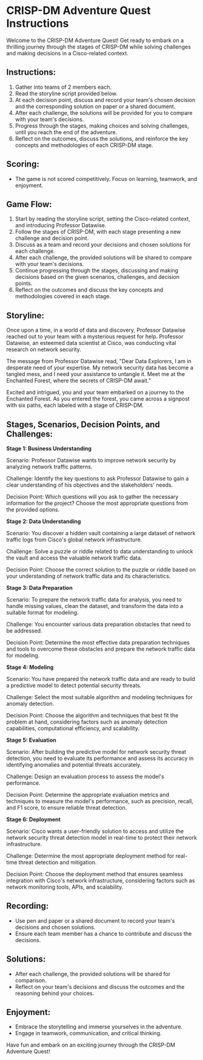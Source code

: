 # CRISP-DM Adventure Quest Instructions

Welcome to the CRISP-DM Adventure Quest! Get ready to embark on a thrilling journey through the stages of CRISP-DM while solving challenges and making decisions in a Cisco-related context.

## Instructions:
1. Gather into teams of 2 members each.
2. Read the storyline script provided below.
3. At each decision point, discuss and record your team's chosen decision and the corresponding solution on paper or a shared document.
4. After each challenge, the solutions will be provided for you to compare with your team's decisions.
5. Progress through the stages, making choices and solving challenges, until you reach the end of the adventure.
6. Reflect on the outcomes, discuss the solutions, and reinforce the key concepts and methodologies of each CRISP-DM stage.

## Scoring:
- The game is not scored competitively. Focus on learning, teamwork, and enjoyment.

## Game Flow:
1. Start by reading the storyline script, setting the Cisco-related context, and introducing Professor Datawise.
2. Follow the stages of CRISP-DM, with each stage presenting a new challenge and decision point.
3. Discuss as a team and record your decisions and chosen solutions for each challenge.
4. After each challenge, the provided solutions will be shared to compare with your team's decisions.
5. Continue progressing through the stages, discussing and making decisions based on the given scenarios, challenges, and decision points.
6. Reflect on the outcomes and discuss the key concepts and methodologies covered in each stage.

## Storyline:

Once upon a time, in a world of data and discovery, Professor Datawise reached out to your team with a mysterious request for help. Professor Datawise, an esteemed data scientist at Cisco, was conducting vital research on network security.

The message from Professor Datawise read, "Dear Data Explorers, I am in desperate need of your expertise. My network security data has become a tangled mess, and I need your assistance to untangle it. Meet me at the Enchanted Forest, where the secrets of CRISP-DM await."

Excited and intrigued, you and your team embarked on a journey to the Enchanted Forest. As you entered the forest, you came across a signpost with six paths, each labeled with a stage of CRISP-DM.

## Stages, Scenarios, Decision Points, and Challenges:

**Stage 1: Business Understanding**

Scenario: Professor Datawise wants to improve network security by analyzing network traffic patterns.

Challenge: Identify the key questions to ask Professor Datawise to gain a clear understanding of his objectives and the stakeholders' needs.

Decision Point: Which questions will you ask to gather the necessary information for the project? Choose the most appropriate questions from the provided options.

**Stage 2: Data Understanding**

Scenario: You discover a hidden vault containing a large dataset of network traffic logs from Cisco's global network infrastructure.

Challenge: Solve a puzzle or riddle related to data understanding to unlock the vault and access the valuable network traffic data.

Decision Point: Choose the correct solution to the puzzle or riddle based on your understanding of network traffic data and its characteristics.

**Stage 3: Data Preparation**

Scenario: To prepare the network traffic data for analysis, you need to handle missing values, clean the dataset, and transform the data into a suitable format for modeling.

Challenge: You encounter various data preparation obstacles that need to be addressed.

Decision Point: Determine the most effective data preparation techniques and tools to overcome these obstacles and prepare the network traffic data for modeling.

**Stage 4: Modeling**

Scenario: You have prepared the network traffic data and are ready to build a predictive model to detect potential security threats.

Challenge: Select the most suitable algorithm and modeling techniques for anomaly detection.

Decision Point: Choose the algorithm and techniques that best fit the problem at hand, considering factors such as anomaly detection capabilities, computational efficiency, and scalability.

**Stage 5: Evaluation**

Scenario: After building the predictive model for network security threat detection, you need to evaluate its performance and assess its accuracy in identifying anomalies and potential threats accurately.

Challenge: Design an evaluation process to assess the model's performance.

Decision Point: Determine the appropriate evaluation metrics and techniques to measure the model's performance, such as precision, recall, and F1 score, to ensure reliable threat detection.

**Stage 6: Deployment**

Scenario: Cisco wants a user-friendly solution to access and utilize the network security threat detection model in real-time to protect their network infrastructure.

Challenge: Determine the most appropriate deployment method for real-time threat detection and mitigation.

Decision Point: Choose the deployment method that ensures seamless integration with Cisco's network infrastructure, considering factors such as network monitoring tools, APIs, and scalability.

## Recording:
- Use pen and paper or a shared document to record your team's decisions and chosen solutions.
- Ensure each team member has a chance to contribute and discuss the decisions.

## Solutions:
- After each challenge, the provided solutions will be shared for comparison.
- Reflect on your team's decisions and discuss the outcomes and the reasoning behind your choices.

## Enjoyment:
- Embrace the storytelling and immerse yourselves in the adventure.
- Engage in teamwork, communication, and critical thinking.

Have fun and embark on an exciting journey through the CRISP-DM Adventure Quest!

